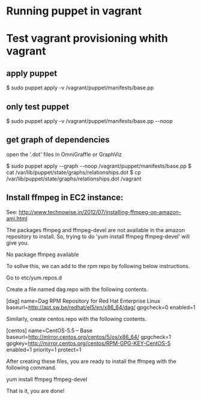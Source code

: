 Running puppet in vagrant
=========================

# Test vagrant provisioning whith vagrant

## apply puppet
$ sudo puppet apply -v /vagrant/puppet/manifests/base.pp 

## only test puppet
$ sudo puppet apply -v /vagrant/puppet/manifests/base.pp --noop

## get graph of dependencies
open the '.dot' files in OmniGraffle or GraphViz

$ sudo puppet apply --graph --noop /vagrant/puppet/manifests/base.pp
$ cat /var/lib/puppet/state/graphs/relationships.dot
$ cp  /var/lib/puppet/state/graphs/relationships.dot /vagrant

## Install ffmpeg in EC2 instance:
See: http://www.technowise.in/2012/07/installing-ffmpeg-on-amazon-ami.html

The packages ffmpeg and ffmpeg-devel are not available in the amazon repository to install.
So, trying to do 'yum install ffmpeg ffmpeg-devel' will give you.

No package ffmpeg available

To sollve this, we can add to the rpm repo by following below instructions.

Go to etc/yum.repos.d

Create a file named dag.repo with the following contents.

[dag]
name=Dag RPM Repository for Red Hat Enterprise Linux
baseurl=http://apt.sw.be/redhat/el5/en/x86_64/dag/
gpgcheck=0
enabled=1



Similarly, create centos.repo with the following contents.

 

[centos]
name=CentOS-5.5 – Base
baseurl=http://mirror.centos.org/centos/5/os/x86_64/
gpgcheck=1
gpgkey=http://mirror.centos.org/centos/RPM-GPG-KEY-CentOS-5
enabled=1
priority=1
protect=1


After creating these files, you are ready to install the ffmpeg with the following command.

yum install ffmpeg ffmpeg-devel


That is it, you are done!


